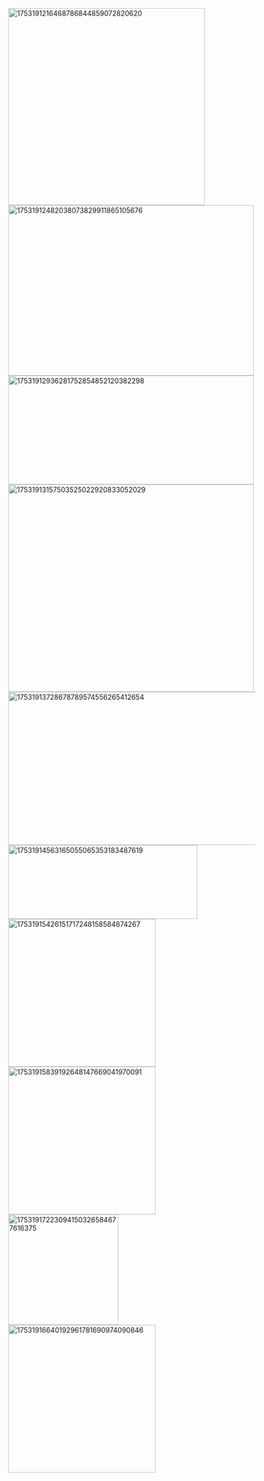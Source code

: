 <img width="400" height="400" alt="1753191216468786844859072820620" src="https://github.com/user-attachments/assets/6f2e23e5-5994-4927-9bda-8fdbf2f08b5b" />
<img width="500" height="346" alt="17531912482038073829911865105676" src="https://github.com/user-attachments/assets/628762e5-f524-4c68-8bdc-c31a6ee191ff" />
<img width="500" height="221" alt="17531912936281752854852120382298" src="https://github.com/user-attachments/assets/7ba4a18c-a4fb-4dfd-b729-7d0add014fb9" />
<img width="500" height="421" alt="17531913157503525022920833052029" src="https://github.com/user-attachments/assets/f2f1c181-92b2-4e4f-9396-c344dc13e33c" />
<img width="800" height="311" alt="17531913728678789574556265412654" src="https://github.com/user-attachments/assets/0078dd01-c541-48cb-a3d4-bf7355f9809b" />
<img width="385" height="150" alt="17531914563165055065353183487619" src="https://github.com/user-attachments/assets/2140ac70-a4a3-42c3-98c7-4d287ce49a41" />
<img width="300" height="300" alt="17531915426151717248158584874267" src="https://github.com/user-attachments/assets/40ba7b0b-a320-4b9e-9f3b-0fc53c91bd10" />
<img width="300" height="300" alt="17531915839192648147669041970091" src="https://github.com/user-attachments/assets/c0e9a2e9-a042-408b-848d-f17a0aa61360" />
<img width="224" height=""225" alt="17531917223094150326584677616375" src="https://github.com/user-attachments/assets/c36d8ab1-24e9-4ee9-b55f-d38cde8faaf5" />
<img width="300" height="300" alt="17531916640192961781690974090846" src="https://github.com/user-attachments/assets/9ae5d4ac-06b3-45b1-9c0d-7438bf3a7b05" />





